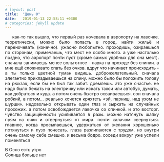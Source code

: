 ```yaml
---
# layout: post
title:  "День 0"
date:   2019-01-13 22:58:11 +0300
# categories: jekyll update
---
```


<div style="text-align: justify">

&nbsp;&nbsp;&nbsp;&nbsp; как-то так вышло, что первый раз ночевала в аэропорту на лавочке. теоретически, можно было попасть в город, найти жильё и переночевать (конечно). ужасно любопытно. проходишь, озираешься по сторонам, примечаешь, что мест не особо много. а уже настолько поздно, что аэропорт почти пуст (кроме самых удобных для сна мест). сначала занимаешь менее вольготное - лавка на проходе без спинки. а мне ещё сложновато спать без очков. вдруг что начинает происходить - а ты только цветной туман видишь. доброжелательный. сначала элегантно прикладываешься на спину. можно было бы положить голову на рюкзак, если бы не был так забит. дремлешь. это уже счастье. не надо было бежать на электричку или искать такси или автобус, думать, как добраться и куда. а потом очень быстро осваиваешься. сон сначала робкий, а потом... реально хочется кряхтеть «эй, парниш, над ухом не шурши». недовольно открывать один глаз и зыркать на случайных прохожих. а потом освобождается лавочка со спинкой. и это восторг. чувство защищённости усиливается в разы. можно натянуть шапку прям на очки и отвернуться от мира. почти калачом свернуться. главное, когда просыпаешься, удержаться от желания хорошенько потянуться и пузо почесать. глаза разлипаются с трудом. но внутри очень самому себе смешно. и весьма бодро. соседи вокруг уже успели поменяться

</div>

<div class="container">
  <div class="image-gallery">
    <div class="column">
      <div class="image-item">
        <img src="{{site.baseurl}}/assets/images/1.png" alt="" />
        <div class="overlay"><span>В Осло есть утро</span></div>
      </div>
    </div>
    <div class="column">
      <div class="image-item">
        <img src="{{site.baseurl}}/assets/images/2.png" alt="" />
        <div class="overlay"><span>Солнца больше нет</span></div>
      </div>
    </div>
  </div>
</div>
